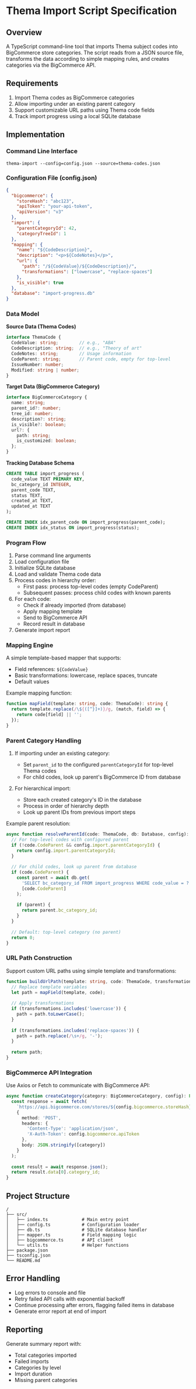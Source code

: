 # Thema Import Script Specification

## Overview

A TypeScript command-line tool that imports Thema subject codes into BigCommerce store categories. The script reads from a JSON source file, transforms the data according to simple mapping rules, and creates categories via the BigCommerce API.

## Requirements

1. Import Thema codes as BigCommerce categories
2. Allow importing under an existing parent category
3. Support customizable URL paths using Thema code fields
4. Track import progress using a local SQLite database

## Implementation

### Command Line Interface

```
thema-import --config=config.json --source=thema-codes.json
```

### Configuration File (config.json)

```json
{
  "bigcommerce": {
    "storeHash": "abc123",
    "apiToken": "your-api-token",
    "apiVersion": "v3"
  },
  "import": {
    "parentCategoryId": 42,
    "categoryTreeId": 1
  },
  "mapping": {
    "name": "${CodeDescription}",
    "description": "<p>${CodeNotes}</p>",
    "url": {
      "path": "/${CodeValue}/${CodeDescription}/",
      "transformations": ["lowercase", "replace-spaces"]
    },
    "is_visible": true
  },
  "database": "import-progress.db"
}
```

### Data Model

**Source Data (Thema Codes)**
```typescript
interface ThemaCode {
  CodeValue: string;        // e.g., "ABA"
  CodeDescription: string;  // e.g., "Theory of art"
  CodeNotes: string;        // Usage information
  CodeParent: string;       // Parent code, empty for top-level
  IssueNumber: number;
  Modified: string | number;
}
```

**Target Data (BigCommerce Category)**
```typescript
interface BigCommerceCategory {
  name: string;
  parent_id?: number;
  tree_id: number;
  description?: string;
  is_visible?: boolean;
  url?: {
    path: string;
    is_customized: boolean;
  };
}
```

**Tracking Database Schema**
```sql
CREATE TABLE import_progress (
  code_value TEXT PRIMARY KEY,
  bc_category_id INTEGER,
  parent_code TEXT,
  status TEXT,
  created_at TEXT,
  updated_at TEXT
);

CREATE INDEX idx_parent_code ON import_progress(parent_code);
CREATE INDEX idx_status ON import_progress(status);
```

### Program Flow

1. Parse command line arguments
2. Load configuration file
3. Initialize SQLite database
4. Load and validate Thema code data
5. Process codes in hierarchy order:
   - First pass: process top-level codes (empty CodeParent)
   - Subsequent passes: process child codes with known parents
6. For each code:
   - Check if already imported (from database)
   - Apply mapping template
   - Send to BigCommerce API
   - Record result in database
7. Generate import report

### Mapping Engine

A simple template-based mapper that supports:
- Field references: `${CodeValue}`
- Basic transformations: lowercase, replace spaces, truncate
- Default values

Example mapping function:
```typescript
function mapField(template: string, code: ThemaCode): string {
  return template.replace(/\${([^}]+)}/g, (match, field) => {
    return code[field] || '';
  });
}
```

### Parent Category Handling

1. If importing under an existing category:
   - Set `parent_id` to the configured `parentCategoryId` for top-level Thema codes
   - For child codes, look up parent's BigCommerce ID from database

2. For hierarchical import:
   - Store each created category's ID in the database
   - Process in order of hierarchy depth
   - Look up parent IDs from previous import steps

Example parent resolution:
```typescript
async function resolveParentId(code: ThemaCode, db: Database, config): Promise<number> {
  // For top-level codes with configured parent
  if (!code.CodeParent && config.import.parentCategoryId) {
    return config.import.parentCategoryId;
  }
  
  // For child codes, look up parent from database
  if (code.CodeParent) {
    const parent = await db.get(
      'SELECT bc_category_id FROM import_progress WHERE code_value = ?',
      [code.CodeParent]
    );
    
    if (parent) {
      return parent.bc_category_id;
    }
  }
  
  // Default: top-level category (no parent)
  return 0;
}
```

### URL Path Construction

Support custom URL paths using simple template and transformations:

```typescript
function buildUrlPath(template: string, code: ThemaCode, transformations: string[]): string {
  // Replace template variables
  let path = mapField(template, code);
  
  // Apply transformations
  if (transformations.includes('lowercase')) {
    path = path.toLowerCase();
  }
  
  if (transformations.includes('replace-spaces')) {
    path = path.replace(/\s+/g, '-');
  }
  
  return path;
}
```

### BigCommerce API Integration

Use Axios or Fetch to communicate with BigCommerce API:

```typescript
async function createCategory(category: BigCommerceCategory, config): Promise<number> {
  const response = await fetch(
    `https://api.bigcommerce.com/stores/${config.bigcommerce.storeHash}/v3/catalog/trees/categories`,
    {
      method: 'POST',
      headers: {
        'Content-Type': 'application/json',
        'X-Auth-Token': config.bigcommerce.apiToken
      },
      body: JSON.stringify([category])
    }
  );
  
  const result = await response.json();
  return result.data[0].category_id;
}
```

## Project Structure

```
/
├── src/
│   ├── index.ts             # Main entry point
│   ├── config.ts            # Configuration loader
│   ├── db.ts                # SQLite database handler
│   ├── mapper.ts            # Field mapping logic  
│   ├── bigcommerce.ts       # API client
│   └── utils.ts             # Helper functions
├── package.json
├── tsconfig.json
└── README.md
```

## Error Handling

- Log errors to console and file
- Retry failed API calls with exponential backoff
- Continue processing after errors, flagging failed items in database
- Generate error report at end of import

## Reporting

Generate summary report with:
- Total categories imported
- Failed imports
- Categories by level
- Import duration
- Missing parent categories